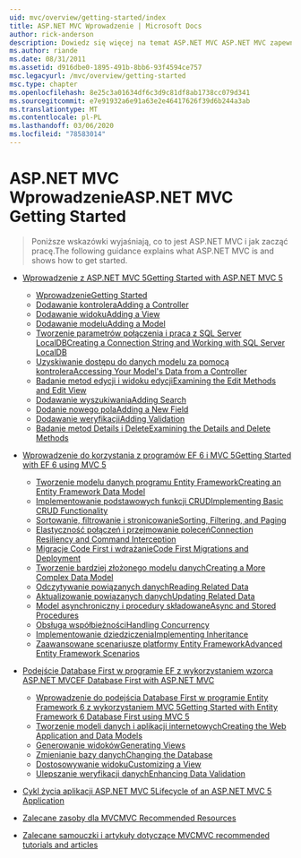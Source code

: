 ```yaml
---
uid: mvc/overview/getting-started/index
title: ASP.NET MVC Wprowadzenie | Microsoft Docs
author: rick-anderson
description: Dowiedz się więcej na temat ASP.NET MVC ASP.NET MVC zapewnia zaawansowany, oparty na wzorcach sposób tworzenia dynamicznych witryn sieci Web, które umożliwiają czyste rozdzielenie obaw i to g...
ms.author: riande
ms.date: 08/31/2011
ms.assetid: d916dbe0-1895-491b-8bb6-93f4594ce757
msc.legacyurl: /mvc/overview/getting-started
msc.type: chapter
ms.openlocfilehash: 8e25c3a01634df6c3d9c81df8ab1738cc079d341
ms.sourcegitcommit: e7e91932a6e91a63e2e46417626f39d6b244a3ab
ms.translationtype: MT
ms.contentlocale: pl-PL
ms.lasthandoff: 03/06/2020
ms.locfileid: "78583014"
---
```

# <a name="aspnet-mvc-getting-started"></a><span data-ttu-id="d4802-103">ASP.NET MVC Wprowadzenie</span><span class="sxs-lookup"><span data-stu-id="d4802-103">ASP.NET MVC Getting Started</span></span>

> <span data-ttu-id="d4802-104">Poniższe wskazówki wyjaśniają, co to jest ASP.NET MVC i jak zacząć pracę.</span><span class="sxs-lookup"><span data-stu-id="d4802-104">The following guidance explains what ASP.NET MVC is and shows how to get started.</span></span>

- [<span data-ttu-id="d4802-105">Wprowadzenie z ASP.NET MVC 5</span><span class="sxs-lookup"><span data-stu-id="d4802-105">Getting Started with ASP.NET MVC 5</span></span>](introduction/index.md)

    - [<span data-ttu-id="d4802-106">Wprowadzenie</span><span class="sxs-lookup"><span data-stu-id="d4802-106">Getting Started</span></span>](introduction/getting-started.md)
    - [<span data-ttu-id="d4802-107">Dodawanie kontrolera</span><span class="sxs-lookup"><span data-stu-id="d4802-107">Adding a Controller</span></span>](introduction/adding-a-controller.md)
    - [<span data-ttu-id="d4802-108">Dodawanie widoku</span><span class="sxs-lookup"><span data-stu-id="d4802-108">Adding a View</span></span>](introduction/adding-a-view.md)
    - [<span data-ttu-id="d4802-109">Dodawanie modelu</span><span class="sxs-lookup"><span data-stu-id="d4802-109">Adding a Model</span></span>](introduction/adding-a-model.md)
    - [<span data-ttu-id="d4802-110">Tworzenie parametrów połączenia i praca z SQL Server LocalDB</span><span class="sxs-lookup"><span data-stu-id="d4802-110">Creating a Connection String and Working with SQL Server LocalDB</span></span>](introduction/creating-a-connection-string.md)
    - [<span data-ttu-id="d4802-111">Uzyskiwanie dostępu do danych modelu za pomocą kontrolera</span><span class="sxs-lookup"><span data-stu-id="d4802-111">Accessing Your Model's Data from a Controller</span></span>](introduction/accessing-your-models-data-from-a-controller.md)
    - [<span data-ttu-id="d4802-112">Badanie metod edycji i widoku edycji</span><span class="sxs-lookup"><span data-stu-id="d4802-112">Examining the Edit Methods and Edit View</span></span>](introduction/examining-the-edit-methods-and-edit-view.md)
    - [<span data-ttu-id="d4802-113">Dodawanie wyszukiwania</span><span class="sxs-lookup"><span data-stu-id="d4802-113">Adding Search</span></span>](introduction/adding-search.md)
    - [<span data-ttu-id="d4802-114">Dodanie nowego pola</span><span class="sxs-lookup"><span data-stu-id="d4802-114">Adding a New Field</span></span>](introduction/adding-a-new-field.md)
    - [<span data-ttu-id="d4802-115">Dodawanie weryfikacji</span><span class="sxs-lookup"><span data-stu-id="d4802-115">Adding Validation</span></span>](introduction/adding-validation.md)
    - [<span data-ttu-id="d4802-116">Badanie metod Details i Delete</span><span class="sxs-lookup"><span data-stu-id="d4802-116">Examining the Details and Delete Methods</span></span>](introduction/examining-the-details-and-delete-methods.md)
- [<span data-ttu-id="d4802-117">Wprowadzenie do korzystania z programów EF 6 i MVC 5</span><span class="sxs-lookup"><span data-stu-id="d4802-117">Getting Started with EF 6 using MVC 5</span></span>](getting-started-with-ef-using-mvc/index.md)

    - [<span data-ttu-id="d4802-118">Tworzenie modelu danych programu Entity Framework</span><span class="sxs-lookup"><span data-stu-id="d4802-118">Creating an Entity Framework Data Model</span></span>](getting-started-with-ef-using-mvc/creating-an-entity-framework-data-model-for-an-asp-net-mvc-application.md)
    - [<span data-ttu-id="d4802-119">Implementowanie podstawowych funkcji CRUD</span><span class="sxs-lookup"><span data-stu-id="d4802-119">Implementing Basic CRUD Functionality</span></span>](getting-started-with-ef-using-mvc/implementing-basic-crud-functionality-with-the-entity-framework-in-asp-net-mvc-application.md)
    - [<span data-ttu-id="d4802-120">Sortowanie, filtrowanie i stronicowanie</span><span class="sxs-lookup"><span data-stu-id="d4802-120">Sorting, Filtering, and Paging</span></span>](getting-started-with-ef-using-mvc/sorting-filtering-and-paging-with-the-entity-framework-in-an-asp-net-mvc-application.md)
    - [<span data-ttu-id="d4802-121">Elastyczność połączeń i przejmowanie poleceń</span><span class="sxs-lookup"><span data-stu-id="d4802-121">Connection Resiliency and Command Interception</span></span>](getting-started-with-ef-using-mvc/connection-resiliency-and-command-interception-with-the-entity-framework-in-an-asp-net-mvc-application.md)
    - [<span data-ttu-id="d4802-122">Migracje Code First i wdrażanie</span><span class="sxs-lookup"><span data-stu-id="d4802-122">Code First Migrations and Deployment</span></span>](getting-started-with-ef-using-mvc/migrations-and-deployment-with-the-entity-framework-in-an-asp-net-mvc-application.md)
    - [<span data-ttu-id="d4802-123">Tworzenie bardziej złożonego modelu danych</span><span class="sxs-lookup"><span data-stu-id="d4802-123">Creating a More Complex Data Model</span></span>](getting-started-with-ef-using-mvc/creating-a-more-complex-data-model-for-an-asp-net-mvc-application.md)
    - [<span data-ttu-id="d4802-124">Odczytywanie powiązanych danych</span><span class="sxs-lookup"><span data-stu-id="d4802-124">Reading Related Data</span></span>](getting-started-with-ef-using-mvc/reading-related-data-with-the-entity-framework-in-an-asp-net-mvc-application.md)
    - [<span data-ttu-id="d4802-125">Aktualizowanie powiązanych danych</span><span class="sxs-lookup"><span data-stu-id="d4802-125">Updating Related Data</span></span>](getting-started-with-ef-using-mvc/updating-related-data-with-the-entity-framework-in-an-asp-net-mvc-application.md)
    - [<span data-ttu-id="d4802-126">Model asynchroniczny i procedury składowane</span><span class="sxs-lookup"><span data-stu-id="d4802-126">Async and Stored Procedures</span></span>](getting-started-with-ef-using-mvc/async-and-stored-procedures-with-the-entity-framework-in-an-asp-net-mvc-application.md)
    - [<span data-ttu-id="d4802-127">Obsługa współbieżności</span><span class="sxs-lookup"><span data-stu-id="d4802-127">Handling Concurrency</span></span>](getting-started-with-ef-using-mvc/handling-concurrency-with-the-entity-framework-in-an-asp-net-mvc-application.md)
    - [<span data-ttu-id="d4802-128">Implementowanie dziedziczenia</span><span class="sxs-lookup"><span data-stu-id="d4802-128">Implementing Inheritance</span></span>](getting-started-with-ef-using-mvc/implementing-inheritance-with-the-entity-framework-in-an-asp-net-mvc-application.md)
    - [<span data-ttu-id="d4802-129">Zaawansowane scenariusze platformy Entity Framework</span><span class="sxs-lookup"><span data-stu-id="d4802-129">Advanced Entity Framework Scenarios</span></span>](getting-started-with-ef-using-mvc/advanced-entity-framework-scenarios-for-an-mvc-web-application.md)
- [<span data-ttu-id="d4802-130">Podejście Database First w programie EF z wykorzystaniem wzorca ASP.NET MVC</span><span class="sxs-lookup"><span data-stu-id="d4802-130">EF Database First with ASP.NET MVC</span></span>](database-first-development/index.md)

    - [<span data-ttu-id="d4802-131">Wprowadzenie do podejścia Database First w programie Entity Framework 6 z wykorzystaniem MVC 5</span><span class="sxs-lookup"><span data-stu-id="d4802-131">Getting Started with Entity Framework 6 Database First using MVC 5</span></span>](database-first-development/setting-up-database.md)
    - [<span data-ttu-id="d4802-132">Tworzenie modeli danych i aplikacji internetowych</span><span class="sxs-lookup"><span data-stu-id="d4802-132">Creating the Web Application and Data Models</span></span>](database-first-development/creating-the-web-application.md)
    - [<span data-ttu-id="d4802-133">Generowanie widoków</span><span class="sxs-lookup"><span data-stu-id="d4802-133">Generating Views</span></span>](database-first-development/generating-views.md)
    - [<span data-ttu-id="d4802-134">Zmienianie bazy danych</span><span class="sxs-lookup"><span data-stu-id="d4802-134">Changing the Database</span></span>](database-first-development/changing-the-database.md)
    - [<span data-ttu-id="d4802-135">Dostosowywanie widoku</span><span class="sxs-lookup"><span data-stu-id="d4802-135">Customizing a View</span></span>](database-first-development/customizing-a-view.md)
    - [<span data-ttu-id="d4802-136">Ulepszanie weryfikacji danych</span><span class="sxs-lookup"><span data-stu-id="d4802-136">Enhancing Data Validation</span></span>](database-first-development/enhancing-data-validation.md)
- [<span data-ttu-id="d4802-137">Cykl życia aplikacji ASP.NET MVC 5</span><span class="sxs-lookup"><span data-stu-id="d4802-137">Lifecycle of an ASP.NET MVC 5 Application</span></span>](lifecycle-of-an-aspnet-mvc-5-application.md)
- [<span data-ttu-id="d4802-138">Zalecane zasoby dla MVC</span><span class="sxs-lookup"><span data-stu-id="d4802-138">MVC Recommended Resources</span></span>](recommended-resources-for-mvc.md)
- [<span data-ttu-id="d4802-139">Zalecane samouczki i artykuły dotyczące MVC</span><span class="sxs-lookup"><span data-stu-id="d4802-139">MVC recommended tutorials and articles</span></span>](mvc-learning-sequence.md)
